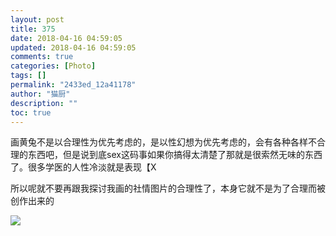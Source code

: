 ```yaml
---
layout: post
title: 375
date: 2018-04-16 04:59:05
updated: 2018-04-16 04:59:05
comments: true
categories: [Photo]
tags: []
permalink: "2433ed_12a41178"
author: "猫厨"
description: ""
toc: true
---
```


<p>画黄兔不是以合理性为优先考虑的，是以性幻想为优先考虑的，会有各种各样不合理的东西吧，但是说到底sex这码事如果你搞得太清楚了那就是很索然无味的东西了。很多学医的人性冷淡就是表现【X</p> 
<p>所以呢就不要再跟我探讨我画的社情图片的合理性了，本身它就不是为了合理而被创作出来的</p>

![](/img/img_cVZNdzJtQk9JV2Y3a0lxK2VSOFdXazBHYlN5VGhjSDN4Wi9PTDZWdXEreTZjS21DVld3NFBBPT0.jpg)